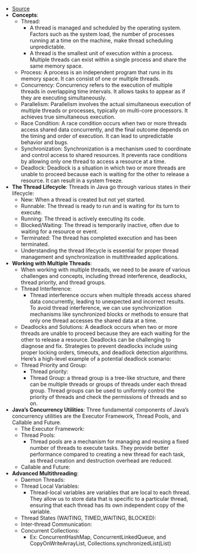 - [Source](https://aeontanvir.medium.com/java-multithreading-a-step-by-step-guide-for-concurrent-programming-3bf5dccbbfa1)
- **Concepts**:
  - Thread:
    - A thread is managed and scheduled by the operating system. Factors such as the system load, the number of processes running at a time on the machine, make thread scheduling unpredictable.
    - A thread is the smallest unit of execution within a process. Multiple threads can exist within a single process and share the same memory space.
  - Process: A process is an independent program that runs in its memory space. It can consist of one or multiple threads.
  - Concurrency: Concurrency refers to the execution of multiple threads in overlapping time intervals. It allows tasks to appear as if they are executing simultaneously.
  - Parallelism: Parallelism involves the actual simultaneous execution of multiple threads or processes, typically on multi-core processors. It achieves true simultaneous execution.
  - Race Condition: A race condition occurs when two or more threads access shared data concurrently, and the final outcome depends on the timing and order of execution. It can lead to unpredictable behavior and bugs.
  - Synchronization: Synchronization is a mechanism used to coordinate and control access to shared resources. It prevents race conditions by allowing only one thread to access a resource at a time.
  - Deadlock: Deadlock is a situation in which two or more threads are unable to proceed because each is waiting for the other to release a resource. It can result in a system freeze.
- **The Thread Lifecycle**: Threads in Java go through various states in their lifecycle:
  - New: When a thread is created but not yet started.
  - Runnable: The thread is ready to run and is waiting for its turn to execute.
  - Running: The thread is actively executing its code.
  - Blocked/Waiting: The thread is temporarily inactive, often due to waiting for a resource or event.
  - Terminated: The thread has completed execution and has been terminated.
  - Understanding the thread lifecycle is essential for proper thread management and synchronization in multithreaded applications.
- **Working with Multiple Threads**:
  - When working with multiple threads, we need to be aware of various challenges and concepts, including thread interference, deadlocks, thread priority, and thread groups.
  - Thread Interference: 
    - Thread interference occurs when multiple threads access shared data concurrently, leading to unexpected and incorrect results. To avoid thread interference, we can use synchronization mechanisms like synchronized blocks or methods to ensure that only one thread accesses the shared data at a time.
  - Deadlocks and Solutions: A deadlock occurs when two or more threads are unable to proceed because they are each waiting for the other to release a resource. Deadlocks can be challenging to diagnose and fix. Strategies to prevent deadlocks include using proper locking orders, timeouts, and deadlock detection algorithms. Here’s a high-level example of a potential deadlock scenario:
  - Thread Priority and Group:
    - Thread priority: 
    - Thread Group: a thread group is a tree-like structure, and there can be multiple threads or groups of threads under each thread group. Thread groups can be used to uniformly control the priority of threads and check the permissions of threads and so on.
- **Java’s Concurrency Utilities**: Three fundamental components of Java’s concurrency utilities are the Executor Framework, Thread Pools, and Callable and Future.
  - The Executor Framework:
  - Thread Pools:
    - Thread pools are a mechanism for managing and reusing a fixed number of threads to execute tasks. They provide better performance compared to creating a new thread for each task, as thread creation and destruction overhead are reduced.
  - Callable and Future:
- **Advanced Multithreading**:
  - Daemon Threads:
  - Thread Local Variables: 
    - Thread-local variables are variables that are local to each thread. They allow us to store data that is specific to a particular thread, ensuring that each thread has its own independent copy of the variable.
  - Thread States (WAITING, TIMED_WAITING, BLOCKED):
  - Inter-thread Communication:
  - Concurrent Collections:
    - Ex: ConcurrentHashMap, ConcurrentLinkedQueue, and CopyOnWriteArrayList, Collections.synchronizedList(List<K>)
  